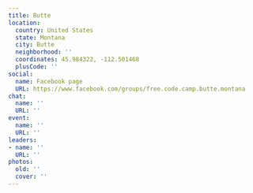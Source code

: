 ```yaml
---
title: Butte
location:
  country: United States
  state: Montana
  city: Butte
  neighborhood: ''
  coordinates: 45.984322, -112.501468
  plusCode: ''
social:
  name: Facebook page
  URL: https://www.facebook.com/groups/free.code.camp.butte.montana
chat:
  name: ''
  URL: ''
event:
  name: ''
  URL: ''
leaders:
- name: ''
  URL: ''
photos:
  old: ''
  cover: ''
---
```

